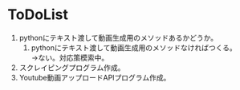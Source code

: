 # ToDoList

1. pythonにテキスト渡して動画生成用のメソッドあるかどうか。
    1. pythonにテキスト渡して動画生成用のメソッドなければつくる。  
        →ない。対応策模索中。
1. スクレイピングプログラム作成。
1. Youtube動画アップロードAPIプログラム作成。
